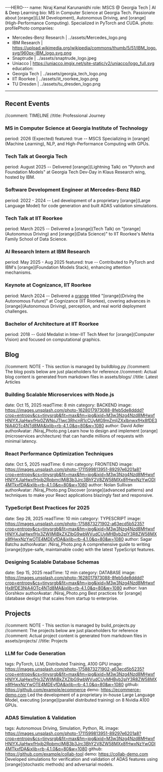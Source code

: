 ---HERO---
name: Niraj Kamal Karunanidhi
role: MSCS @ Georgia Tech | AI & Deep Learning
bio: MS in Computer Science at Georgia Tech. Passionate about [orange](LLM Development), Autonomous Driving, and [orange](High-Performance Computing). Specialized in PyTorch and CUDA. 
photo: profilePhoto
companies:
- Mercedes-Benz Research | ../assets/Mercedes_logo.png
- IBM Research | https://upload.wikimedia.org/wikipedia/commons/thumb/5/51/IBM_logo.svg/960px-IBM_logo.svg.png
- Snaptrude | ../assets/snaptrude_logo.jpeg
- Uniacco | https://uniacco.imgix.net/site-static/v2/uniacco/logo_full.svg
education:
- Georgia Tech | ../assets/georgia_tech_logo.png
- IIT Roorkee | ../assets/iit_roorkee_logo.png
- TU Dresden | ../assets/tu_dresden_logo.png

---

## Recent Events
//comment: TIMELINE
//title: Professional Journey

### MS in Computer Science at Georgia Institute of Technology
period: 2026 (Expected)
featured: true
 -- MSCS Specializing in [orange](Machine Learning), NLP, and High-Performance Computing with GPUs. 

### Tech Talk at Georgia Tech
period: August 2025
 -- Delivered [orange](Lightning Talk) on "Pytorch and Foundation Models" at Georgia Tech Dev-Day in Klaus Research wing, hosted by IBM.

### Software Development Engineer at Mercedes-Benz R&D
period: 2022 - 2024
 -- Led development of a proprietary [orange](Large Language Model) for code generation and built ADAS validation simulations. 

### Tech Talk at IIT Roorkee
period: March 2025
 -- Delivered a [orange](Tech Talk) on "[orange](Autonomous Driving) and [orange](Data Science)" to IIT Roorkee's Mehta Family School of Data Science.

### AI Research Intern at IBM Research
period: May 2025 - Aug 2025
featured: true
 -- Contributed to PyTorch and IBM's [orange](Foundation Models Stack), enhancing attention mechanisms. 

### Keynote at Cognizance, IIT Roorkee
period: March 2024
 -- Delivered a [orange](Keynote) titled "[orange](Driving the Autonomous Future)" at Cognizance (IIT Roorkee), covering advances in [orange](Autonomous Driving), perception, and real world deployment challenges.


### Bachelor of Architecture at IIT Roorkee
period: 2018
 -- Gold Medalist in Inter-IIT Tech Meet for [orange](Computer Vision) and focused on computational graphics. 

## Blog  
//comment: NOTE - This section is managed by buildblog.py
//comment: The blog posts below are just placeholders for reference
//comment: Actual blog content is generated from markdown files in assets/blogs/
//title: Latest Articles

### Building Scalable Microservices with Node.js
date: Oct 15, 2025
readTime: 8 min
category: BACKEND
image: https://images.unsplash.com/photo-1628017973088-8feb5de8dddd?crop=entropy&cs=tinysrgb&fit=max&fm=jpg&ixid=M3w3Nzg4Nzd8MHwxfHNlYXJjaHwxfHx0ZWNoJTIwc3RhcnR1cCUyMG9mZmljZXxlbnwxfHx8fDE3NjA4OTc4NTd8MA&ixlib=rb-4.1.0&q=80&w=1080
author: David Adler
authorAvatar: /Niraj_Photo.png
Learn how to design and implement [orange](microservices architecture) that can handle millions of requests with minimal latency.

### React Performance Optimization Techniques
date: Oct 5, 2025
readTime: 6 min
category: FRONTEND
image: https://images.unsplash.com/photo-1711599813951-89297e6201a8?crop=entropy&cs=tinysrgb&fit=max&fm=jpg&ixid=M3w3Nzg4Nzd8MHwxfHNlYXJjaHwxfHxjb2RpbmclMjB3b3Jrc3BhY2V8ZW58MXx8fHwxNzYwODI4MTkxfDA&ixlib=rb-4.1.0&q=80&w=1080
author: Nolan Sullivan
authorAvatar: /Niraj_Photo.png
Discover [orange](advanced patterns) and techniques to make your React applications blazingly fast and responsive.

### TypeScript Best Practices for 2025
date: Sep 28, 2025
readTime: 10 min
category: TYPESCRIPT
image: https://images.unsplash.com/photo-1758873271902-a63ecd5b5235?crop=entropy&cs=tinysrgb&fit=max&fm=jpg&ixid=M3w3Nzg4Nzd8MHwxfHNlYXJjaHwxfHx3ZWIlMjBkZXZlbG9wbWVudCUyMHByb2plY3R8ZW58MXx8fHwxNzYwOTE4MDEyfDA&ixlib=rb-4.1.0&q=80&w=1080
author: Sagar Batchu
authorAvatar: /Niraj_Photo.png
A comprehensive guide to writing [orange](type-safe, maintainable code) with the latest TypeScript features.

### Designing Scalable Database Schemas
date: Sep 15, 2025
readTime: 12 min
category: DATABASE
image: https://images.unsplash.com/photo-1628017973088-8feb5de8dddd?crop=entropy&cs=tinysrgb&fit=max&fm=jpg&ixid=M3w3Nzg4Nzd8MHwxfHx8fDE3NjA4OTc4NTd8MA&ixlib=rb-4.1.0&q=80&w=1080
author: Ivan Gorshkov
authorAvatar: /Niraj_Photo.png
Best practices for [orange](database design) that scales from startup to enterprise.

## Projects
//comment: NOTE - This section is managed by build_projects.py
//comment: The projects below are just placeholders for reference
//comment: Actual project content is generated from markdown files in assets/projects/
//title: Projects

### LLM for Code Generation
tags: PyTorch, LLM, Distributed Training, A100 GPU
image: https://images.unsplash.com/photo-1758873271902-a63ecd5b5235?crop=entropy&cs=tinysrgb&fit=max&fm=jpg&ixid=M3w3Nzg4Nzd8MHwxfHNlYXJjaHwxfHx3ZWIlMjBkZXZlbG9wbWVudCUyMHByb2plY3R8ZW58MXx8fHwxNzYwOTE4MDEyfDA&ixlib=rb-4.1.0&q=80&w=1080
github: https://github.com/example/ecommerce
demo: https://ecommerce-demo.com
Led the development of a proprietary in-house Large Language Model, executing [orange](parallel distributed training) on 8 Nvidia A100 GPUs. 

### ADAS Simulation & Validation
tags: Autonomous Driving, Simulation, Python, RL
image: https://images.unsplash.com/photo-1711599813951-89297e6201a8?crop=entropy&cs=tinysrgb&fit=max&fm=jpg&ixid=M3w3Nzg4Nzd8MHwxfHNlYXJjaHwxfHxjb2RpbmclMjB3b3Jrc3BhY2V8ZW58MXx8fHwxNzYwODI4MTkxfDA&ixlib=rb-4.1.0&q=80&w=1080
github: https://github.com/example/collab-tool
demo: https://collab-demo.com
Developed simulations for verification and validation of ADAS features using [orange](stochastic methods) and adversarial models. 

